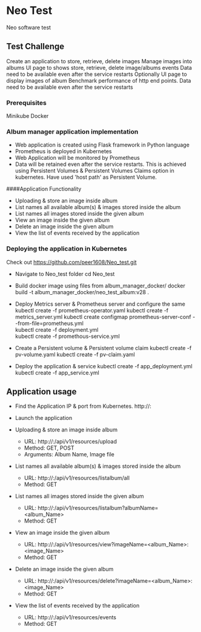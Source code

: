 # Neo Test

Neo software test

## Test Challenge

Create an application to store, retrieve, delete images 
Manage images into albums
UI page to shows store, retrieve, delete image/albums events
Data need to be available even after the service restarts
Optionally UI page to display images of album
Benchmark performance of http end points.
Data need to be available even after the service restarts

### Prerequisites

Minikube 
Docker

### Album manager application implementation

- Web application is created using Flask framework in Python language
- Prometheus is deployed in Kubernetes
- Web Application will be monitored by Prometheus
- Data will be retained even after the service restarts. This is achieved using Persistent Volumes & Persistent Volumes Claims option in kubernetes. Have used 'host path' as Persistent Volume.

####Application Functionality

- Uploading & store an image inside album
- List names all available album(s) & images stored inside the album
- List names all images stored inside the given album
- View an image inside the given album
- Delete an image inside the given album
- View the list of events received by the application

### Deploying the application in Kubernetes

Check out https://github.com/peer1608/Neo_test.git

- Navigate to Neo_test folder
	cd Neo_test

- Build docker image using files from album_manager_docker/
	docker build -t album_manager_docker/neo_test_album:v28 .

- Deploy Metrics server & Prometheus server and configure the same
	kubectl create -f prometheus-operator.yaml
	kubectl create -f metrics_server.yml
	kubectl create configmap prometheus-server-conf --from-file=prometheus.yml  
	kubectl create -f deployment.yml  
	kubectl create -f promethous-service.yml  

- Create a Persistent volume & Persistent volume claim
	kubectl create -f pv-volume.yaml
	kubectl create -f pv-claim.yaml

- Deploy the application & service
	kubectl create -f app_deployment.yml 
	kubectl create -f app_service.yml

## Application usage

- Find the Application IP & port from Kubernetes. http://<IPAddress>:<port>
- Launch the application

- Uploading & store an image inside album
	- URL: http://<IPAddress>:<port>/api/v1/resources/upload
	- Method: GET, POST
	- Arguments: Album Name, Image file

- List names all available album(s) & images stored inside the album
	- URL: http://<IPAddress>:<port>/api/v1/resources/listalbum/all
	- Method: GET

- List names all images stored inside the given album
	- URL: http://<IPAddress>:<port>/api/v1/resources/listalbum?albumName=<album_Name>
	- Method: GET

- View an image inside the given album
	- URL: http://<IPAddress>:<port>/api/v1/resources/view?imageName=<album_Name>:<image_Name>
	- Method: GET

- Delete an image inside the given album
	- URL: http://<IPAddress>:<port>/api/v1/resources/delete?imageName=<album_Name>:<image_Name>
	- Method: GET

- View the list of events received by the application
	- URL: http://<IPAddress>:<port>/api/v1/resources/events
	- Method: GET
		
